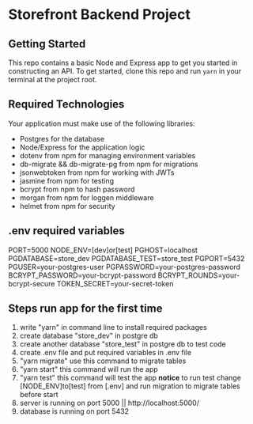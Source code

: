 # Storefront Backend Project

## Getting Started

This repo contains a basic Node and Express app to get you started in constructing an API. To get started, clone this repo and run `yarn` in your terminal at the project root.

## Required Technologies

Your application must make use of the following libraries:

- Postgres for the database
- Node/Express for the application logic
- dotenv from npm for managing environment variables
- db-migrate && db-migrate-pg from npm for migrations
- jsonwebtoken from npm for working with JWTs
- jasmine from npm for testing
- bcrypt from npm to hash password
- morgan from npm for loggen middleware
- helmet from npm for security

## .env required variables

PORT=5000
NODE_ENV=[dev]or[test]
PGHOST=localhost
PGDATABASE=store_dev
PGDATABASE_TEST=store_test
PGPORT=5432
PGUSER=your-postgres-user
PGPASSWORD=your-postgres-password
BCRYPT_PASSWORD=your-bcrypt-password
BCRYPT_ROUNDS=your-bcrypt-secure
TOKEN_SECRET=your-secret-token

## Steps run app for the first time

1. write "yarn" in command line to install required packages
2. create database "store_dev" in postgre db
3. create another database "store_test" in postgre db to test code
4. create .env file and put required variables in .env file
5. "yarn migrate" use this command to migrate tables
6. "yarn start" this command will run the app
7. "yarn test" this command will test the app **notice** to run test change [NODE_ENV]to[test] from [.env] and run migration to migrate tables before start
8. server is running on port 5000 || http://localhost:5000/
9. database is running on port 5432
